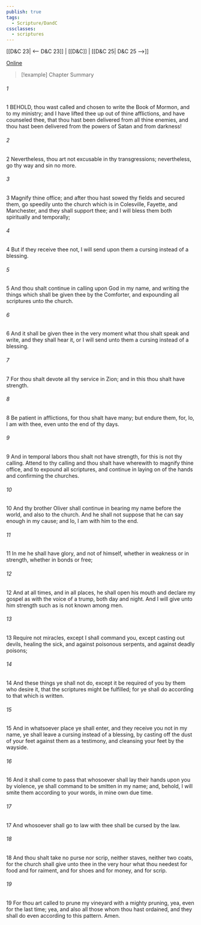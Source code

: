 ```yaml
---
publish: true
tags:
  - Scripture/DandC
cssclasses:
  - scriptures
---
```

[[D&C 23| <-- D&C 23]] | [[D&C]] | [[D&C 25| D&C 25 -->]]

[Online](https://churchofjesuschrist.org/study/scriptures/dc-testament/dc/24?lang=eng)

>[!example] Chapter Summary
>
###### 1
1 BEHOLD, thou wast called and chosen to write the Book of Mormon, and to my ministry; and I have lifted thee up out of thine afflictions, and have counseled thee, that thou hast been delivered from all thine enemies, and thou hast been delivered from the powers of Satan and from darkness!
###### 2
2 Nevertheless, thou art not excusable in thy transgressions; nevertheless, go thy way and sin no more.
###### 3
3 Magnify thine office; and after thou hast sowed thy fields and secured them, go speedily unto the church which is in Colesville, Fayette, and Manchester, and they shall support thee; and I will bless them both spiritually and temporally;
###### 4
4 But if they receive thee not, I will send upon them a cursing instead of a blessing.
###### 5
5 And thou shalt continue in calling upon God in my name, and writing the things which shall be given thee by the Comforter, and expounding all scriptures unto the church.
###### 6
6 And it shall be given thee in the very moment what thou shalt speak and write, and they shall hear it, or I will send unto them a cursing instead of a blessing.
###### 7
7 For thou shalt devote all thy service in Zion; and in this thou shalt have strength.
###### 8
8 Be patient in afflictions, for thou shalt have many; but endure them, for, lo, I am with thee, even unto the end of thy days.
###### 9
9 And in temporal labors thou shalt not have strength, for this is not thy calling. Attend to thy calling and thou shalt have wherewith to magnify thine office, and to expound all scriptures, and continue in laying on of the hands and confirming the churches.
###### 10
10 And thy brother Oliver shall continue in bearing my name before the world, and also to the church. And he shall not suppose that he can say enough in my cause; and lo, I am with him to the end.
###### 11
11 In me he shall have glory, and not of himself, whether in weakness or in strength, whether in bonds or free;
###### 12
12 And at all times, and in all places, he shall open his mouth and declare my gospel as with the voice of a trump, both day and night. And I will give unto him strength such as is not known among men.
###### 13
13 Require not miracles, except I shall command you, except casting out devils, healing the sick, and against poisonous serpents, and against deadly poisons;
###### 14
14 And these things ye shall not do, except it be required of you by them who desire it, that the scriptures might be fulfilled; for ye shall do according to that which is written.
###### 15
15 And in whatsoever place ye shall enter, and they receive you not in my name, ye shall leave a cursing instead of a blessing, by casting off the dust of your feet against them as a testimony, and cleansing your feet by the wayside.
###### 16
16 And it shall come to pass that whosoever shall lay their hands upon you by violence, ye shall command to be smitten in my name; and, behold, I will smite them according to your words, in mine own due time.
###### 17
17 And whosoever shall go to law with thee shall be cursed by the law.
###### 18
18 And thou shalt take no purse nor scrip, neither staves, neither two coats, for the church shall give unto thee in the very hour what thou needest for food and for raiment, and for shoes and for money, and for scrip.
###### 19
19 For thou art called to prune my vineyard with a mighty pruning, yea, even for the last time; yea, and also all those whom thou hast ordained, and they shall do even according to this pattern. Amen.




